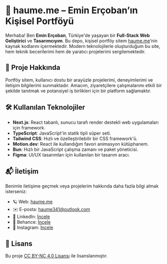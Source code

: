 # 🌌 haume.me – Emin Erçoban’ın Kişisel Portföyü

Merhaba! Ben **Emin Erçoban**, Türkiye'de yaşayan bir **Full-Stack Web Geliştirici** ve **Tasarımcıyım**. Bu depo, kişisel portföy sitem [haume.me](https://haume.me/)’nin kaynak kodlarını içermektedir. Modern teknolojilerle oluşturduğum bu site, hem teknik becerilerimi hem de yaratıcı projelerimi sergilemektedir.

## 🚀 Proje Hakkında

Portföy sitem, kullanıcı dostu bir arayüzle projelerimi, deneyimlerimi ve iletişim bilgilerimi sunmaktadır. Amacım, ziyaretçilere çalışmalarımı etkili bir şekilde tanıtmak ve potansiyel iş birlikleri için bir platform sağlamaktır.

## 🛠️ Kullanılan Teknolojiler

- **Next.js**: React tabanlı, sunucu tarafı render destekli web uygulamaları için framework.
- **TypeScript**: JavaScript'in statik tipli süper seti.
- **Tailwind CSS**: Hızlı ve özelleştirilebilir bir CSS framework'ü.
- **Motion.dev**: React ile kullandığım favori animasyon kütüphanem.
- **Bun**: Hızlı bir JavaScript çalışma zamanı ve paket yöneticisi.
- **Figma**: UI/UX tasarımları için kullanılan bir tasarım aracı.

## 📬 İletişim

Benimle iletişime geçmek veya projelerim hakkında daha fazla bilgi almak isterseniz:

- 🪐 Web: [haume.me](https://haume.me/)
- ✉️ E-posta: [haume341@outlook.com](mailto:haume341@outlook.com)
- 👔 LinkedIn: [İncele](https://www.linkedin.com/in/eminercoban/)
- 🎨 Behance: [İncele](https://www.behance.net/haume)
- 📸 Instagram: [İncele](https://www.instagram.com/eminercbn/)

## 📝 Lisans

Bu proje [CC BY-NC 4.0 Lisansı](LICENSE) ile lisanslanmıştır.
